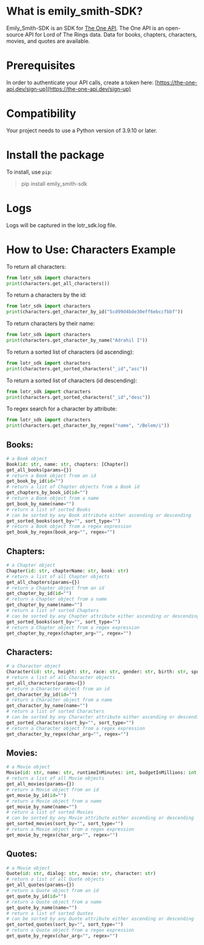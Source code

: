 # What is emily_smith-SDK?
Emily_Smith-SDK is an SDK for [The One API](https://the-one-api.dev). The One API is an open-source API for Lord of The Rings data. 
Data for books, chapters, characters, movies, and quotes are available.

# Prerequisites
In order to authenticate your API calls, create a token here: [https://the-one-api.dev/sign-up](https://the-one-api.dev/sign-up)

# Compatibility
Your project needs to use a Python version of 3.9.10 or later.

# Install the package
To install, use `pip`:
> pip install emily_smith-sdk

# Logs
Logs will be captured in the lotr_sdk.log file.

# How to Use: Characters Example
To return all characters:
```python
from lotr_sdk import characters
print(characters.get_all_characters())
```
To return a characters by the id:
```python
from lotr_sdk import characters
print(characters.get_character_by_id("5cd99d4bde30eff6ebccfbbf"))
```
To return characters by their name:
```python
from lotr_sdk import characters
print(characters.get_character_by_name("Adrahil I"))
```
To return a sorted list of characters (id ascending):
```python
from lotr_sdk import characters
print(characters.get_sorted_characters("_id","asc"))
```
To return a sorted list of characters (id descending):
```python
from lotr_sdk import characters
print(characters.get_sorted_characters("_id","desc"))
```
To regex search for a character by attribute:
```python
from lotr_sdk import characters
print(characters.get_character_by_regex("name", "/Belem/i"))
```

## Books:
```python
# a Book object
Book(id: str, name: str, chapters: [Chapter])
get_all_books(params={})
# return a Book object from an id
get_book_by_id(id="")
# return a list of Chapter objects from a Book id
get_chapters_by_book_id(id="")
# return a Book object from a name
get_book_by_name(name="")
# return a list of sorted Books
# can be sorted by any Book attribute either ascending or descending
get_sorted_books(sort_by="", sort_type="")
# return a Book object from a regex expression
get_book_by_regex(book_arg="", regex="")
```

## Chapters:
```python
# a Chapter object
Chapter(id: str, chapterName: str, book: str)
# return a list of all Chapter objects
get_all_chapters(params={})
# return a Chapter object from an id
get_chapter_by_id(id="")
# return a Chapter object from a name
get_chapter_by_name(name="")
# return a list of sorted Chapters
# can be sorted by any Chapter attribute either ascending or descending
get_sorted_books(sort_by="", sort_type="")
# return a Chapter object from a regex expression
get_chapter_by_regex(chapter_arg="", regex="")
```

## Characters:
```python
# a Character object
Character(id: str, height: str, race: str, gender: str, birth: str, spouse: str, death: str, realm: str, hair: str, name: str, wikiUrl: str)
# return a list of all Character objects
get_all_characters(params={})
# return a Character object from an id
get_character_by_id(id="")
# return a Character object from a name
get_character_by_name(name="")
# return a list of sorted Characters
# can be sorted by any Character attribute either ascending or descending
get_sorted_characters(sort_by="", sort_type="")
# return a Character object from a regex expression
get_character_by_regex(char_arg="", regex="")
```

## Movies:
```python
# a Movie object
Movie(id: str, name: str, runtimeInMinutes: int, budgetInMillions: int, boxOfficeRevenueInMillions: int, academyAwardNominations: int, academyAwardWins: int, rottenTomatoesScore: float)
# return a list of all Movie objects
get_all_movies(params={})
# return a Movie object from an id
get_movie_by_id(id="")
# return a Movie object from a name
get_movie_by_name(name="")
# return a list of sorted Movies
# can be sorted by any Movie attribute either ascending or descending
get_sorted_movies(sort_by="", sort_type="")
# return a Movie object from a regex expression
get_movie_by_regex(char_arg="", regex="")
```

## Quotes:
```python
# a Movie object
Quote(id: str, dialog: str, movie: str, character: str)
# return a list of all Quote objects
get_all_quotes(params={})
# return a Quote object from an id
get_quote_by_id(id="")
# return a Quote object from a name
get_quote_by_name(name="")
# return a list of sorted Quotes
# can be sorted by any Quote attribute either ascending or descending
get_sorted_quotes(sort_by="", sort_type="")
# return a Quote object from a regex expression
get_quote_by_regex(char_arg="", regex="")
```

